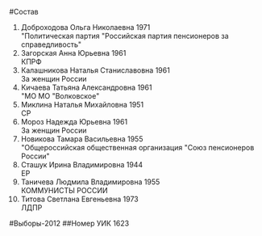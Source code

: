 #Состав
1. Доброходова Ольга Николаевна 1971   
    "Политическая партия "Российская партия пенсионеров за справедливость"
2. Загорская Анна Юрьевна 1961   
    КПРФ
3. Калашникова Наталья Станиславовна 1961   
    За женщин России
4. Кичаева Татьяна Александровна 1961   
    "МО МО "Волковское"
5. Миклина Наталья Михайловна 1951   
    СР
6. Мороз Надежда Юрьевна 1961   
    За женщин России
7. Новикова Тамара Васильевна 1955   
    "Общероссийская общественная организация "Союз пенсионеров России"
8. Сташук Ирина Владимировна 1944   
    ЕР
9. Таничева Людмила Владимировна 1955   
    КОММУНИСТЫ РОССИИ
10. Титова Светлана Евгеньевна 1973   
    ЛДПР

#Выборы-2012
##Номер УИК
1623